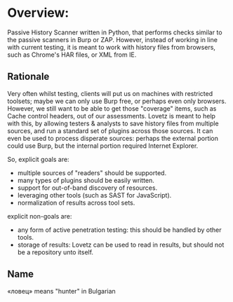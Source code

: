 # Overview:

Passive History Scanner written in Python, that performs checks similar to the passive scanners in Burp or ZAP. However, instead of working in 
line with current testing, it is meant to work with history files from browsers, such as Chrome's HAR files, or XML from IE.

## Rationale

 Very often whilst testing, clients will put us on machines with restricted toolsets; maybe we can only use Burp free, or perhaps
even only browsers. However, we still want to be able to get those "coverage" items, such as Cache control headers, out of our
assessments. Lovetz is meant to help with this, by allowing testers & analysts to save history files from multiple sources, and
run a standard set of plugins across those sources. It can even be used to process disperate sources: perhaps the external portion
could use Burp, but the internal portion required Internet Explorer. 

So, explicit goals are:

- multiple sources of "readers" should be supported.
- many types of plugins should be easily written.
- support for out-of-band discovery of resources.
- leveraging other tools (such as SAST for JavaScript).
- normalization of results across tool sets.

explicit non-goals are:

- any form of active penetration testing: this should be handled by other tools.
- storage of results: Lovetz can be used to read in results, but should not be a repository unto itself.

## Name

«ловец» means "hunter" in Bulgarian
